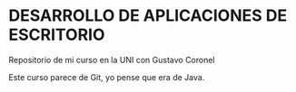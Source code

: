 # DESARROLLO DE APLICACIONES DE ESCRITORIO
Repositorio de mi curso en la UNI con Gustavo Coronel

Este curso parece de Git, yo pense que era de Java.

